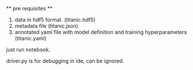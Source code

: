 ** pre requisites **

1. data in hdf5 format. (titanic.hdf5)
2. metadata file  (titanic.json)
3. annotated yaml file with model definition and training hyperparameters (titanic.yaml)

just run notebook.


driver.py is for debugging in ide, can be ignored.
